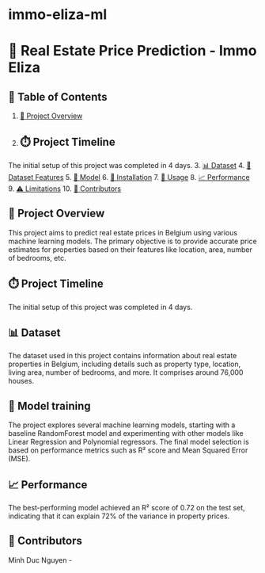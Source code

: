 # immo-eliza-ml

# 🏡 Real Estate Price Prediction - Immo Eliza

## 📑 Table of Contents

1. [🔎 Project Overview](#project-overview)
2. ## ⏱️ Project Timeline
The initial setup of this project was completed in 4 days.
3. [📊 Dataset](#dataset)
4. [🔢 Dataset Features](#dataset-features)
5. [🤖 Model](#model)
6. [🔧 Installation](#installation)
7. [🚀 Usage](#usage)
8. [📈 Performance](#performance)
9. [⚠️ Limitations](#limitations)
10. [👥 Contributors](#contributors)

## 🔎 Project Overview

This project aims to predict real estate prices in Belgium using various machine learning models. The primary objective is to provide accurate price estimates for properties based on their features like location, area, number of bedrooms, etc.

## ⏱️ Project Timeline
The initial setup of this project was completed in 4 days.

## 📊 Dataset

The dataset used in this project contains information about real estate properties in Belgium, including details such as property type, location, living area, number of bedrooms, and more. It comprises around 76,000 houses.

## 🤖 Model training

The project explores several machine learning models, starting with a baseline RandomForest model and experimenting with other models like Linear Regression and Polynomial regressors. The final model selection is based on performance metrics such as R² score and Mean Squared Error (MSE).

## 📈 Performance

The best-performing model achieved an R² score of 0.72 on the test set, indicating that it can explain 72% of the variance in property prices.

## 👥 Contributors

Minh Duc Nguyen - 
